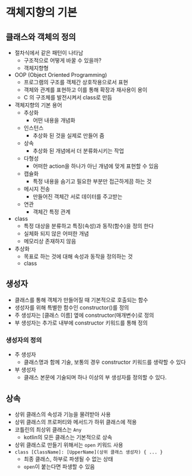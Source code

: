 # 객체지향의 기본

## 클래스와 객체의 정의
- 절차식에서 같은 패턴이 나타남
    - 구조적으로 어떻게 바꿀 수 있을까?
    - 객체지향형
- OOP (Object Oriented Programming)
    - 프로그램의 구조를 객체간 상호작용으로서 표현
    - 객체와 관계를 표현하고 이를 통해 확장과 재사용이 용이
    - C 의 구조체를 발전시켜서 class로 만듬
- 객체지향의 기본 용어
    - 추상화
        - 어떤 내용을 개념화
    - 인스턴스
        - 추상화 된 것을 실제로 만들어 줌
    - 상속
        - 추상화 된 개념에서 더 분류화시키는 작업
    - 다형성
        - 어떠한 action을 하나가 아닌 개념에 맞게 표현할 수 있음
    - 캡슐화
        - 특정 내용을 숨기고 필요한 부분만 접근하게끔 하는 것
    - 메시지 전송
        - 만들어진 객체간 서로 데이터를 주고받는 
    - 연관
        - 객체간 특정 관계
- class
    - 특정 대상을 분류하고 특징(속성)과 동작(함수)을 정의 한다
    - 실체화 되지 않은 어떠한 개념
    - 메모리상 존재하지 않음
- 추상화
    - 목표로 하는 것에 대해 속성과 동작을 정의하는 것
    - class

## 생성자
- 클래스를 통해 객체가 만들어질 때 기본적으로 호출되는 함수
- 생성자를 위해 특별한 함수인 constructor()를 정의
- 주 생성자는 [클래스 이름] 옆에 constructor(매개변수)로 정의
- 부 생성자는 추가로 내부에 constructor 키워드를 통해 정의

### 생성자의 정의
- 주 생성자
    - 클래스명과 함께 기술, 보통의 경우 constructor 키워드를 생략할 수 있다
- 부 생성자
    - 클래스 본문에 기술되며 하나 이상의 부 생성자를 정의할 수 있다.
    
## 상속
- 상위 클래스의 속성과 기능을 물려받아 사용
- 상위 클래스의 프로퍼티와 메서드가 하위 클래스에 적용
- 코틀린의 최상위 클래스는 `Any`   
    - kotlin의 모든 클래스는 기본적으로 상속
- 상위 클래스로 만들기 위해서는 `open` 키워드 사용
- `class [ClassName]: [UpperName](상위 클래스 생성자) { ... }`
    - 최종 클래스, 하부로 파생될 수 없는 상태
    - `open`이 붙는다면 파생할 수 있음